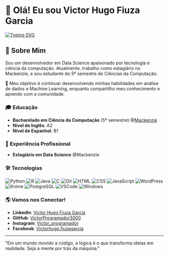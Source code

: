 # 👋 Olá! Eu sou Victor Hugo Fiuza Garcia

[![Typing SVG](https://readme-typing-svg.herokuapp.com?color=%2336BCF7&lines=Cientista+da+Computação+em+Formação;Amante+do+Data+Science;Entusiasta+LLM;Estagiário+em+Engenharia+de+Dados;Futuro+Empreendedor;Garoto+de+Programa;Defensor+do+Python)](https://git.io/typing-svg)

## 🚀 Sobre Mim

Sou um desenvolvedor em Data Science apaixonado por tecnologia e ciência da computação. Atualmente, trabalho como estagiário no Mackenzie, e sou estudante do 5º semestre de Ciências da Computação. 

🎯 Meu objetivo é continuar desenvolvendo minhas habilidades em análise de dados e Machine Learning, enquanto compartilho meu conhecimento e aprendo com a comunidade.

### 🎓 Educação
- **Bacharelado em Ciência da Computação** (5º semestre) @[Mackenzie](https://www.mackenzie.br)
- **Nível de Inglês**: A2
- **Nível de Espanhol**: B1

### 💼 Experiência Profissional
- **Estagiário em Data Science** @Mackenzie

### 🛠 Tecnologias
![Python](https://img.shields.io/badge/-Python-3776AB?logo=python&logoColor=white&style=flat)
![R](https://img.shields.io/badge/-R-276DC3?logo=r&logoColor=white&style=flat)
![Java](https://img.shields.io/badge/-Java-007396?logo=java&logoColor=white&style=flat)
![C](https://img.shields.io/badge/-C-A8B9CC?logo=c&logoColor=white&style=flat)
![Git](https://img.shields.io/badge/-Git-F05032?logo=git&logoColor=white&style=flat)
![HTML](https://img.shields.io/badge/-HTML5-E34F26?logo=html5&logoColor=white&style=flat)
![CSS](https://img.shields.io/badge/-CSS3-1572B6?logo=css3&logoColor=white&style=flat)
![JavaScript](https://img.shields.io/badge/-JavaScript-F7DF1E?logo=javascript&logoColor=black&style=flat)
![WordPress](https://img.shields.io/badge/-WordPress-21759B?logo=wordpress&logoColor=white&style=flat)
![Knime](https://img.shields.io/badge/-Knime-FEEC4F?logo=knime&logoColor=black&style=flat)
![PostgreSQL](https://img.shields.io/badge/-PostgreSQL-4169E1?logo=postgresql&logoColor=white&style=flat)
![VSCode](https://img.shields.io/badge/-VSCode-007ACC?logo=visual-studio-code&logoColor=white&style=flat)
![Windows](https://img.shields.io/badge/-Windows-0078D6?logo=windows&logoColor=white&style=flat)


### 🌎 Vamos nos Conectar!
- **LinkedIn**: [Victor Hugo Fiuza Garcia](https://www.linkedin.com/in/victor-hugo-fiuza-garcia/)
- **GitHub**: [VictorProgramador3000](https://github.com/victorprogramador3000)
- **Instagram**: [Victor_programador](https://www.instagram.com/victor_programador)
- **Facebook**: [Victorhugo.fiuzagarcia](https://www.facebook.com/victorhugo.fiuzagarcia)

---
"Em um mundo movido a código, a lógica é o que transforma ideias em realidade. Seja a mente por trás da máquina."

